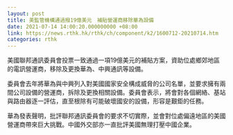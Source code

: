 ```yaml
---
layout: post
title: 美監管機構通過撥19億美元　補貼營運商移除華為設備
date: 2021-07-14 14:00:20.000000000 +08:00
link: https://news.rthk.hk/rthk/ch/component/k2/1600712-20210714.htm
categories: rthk
---
```


美國聯邦通訊委員會投票一致通過一項19億美元的補貼方案，資助位處鄉郊地區的電訊營運商，移除及更換華為、中興通訊等設備。

委員會去年將華為與中興列入對美國國家安全構成威脅的公司名單，並要求擁有兩間公司設備的營運商，拆除及更換相關設備。委員會表示，將會對各個網絡、基站與路由器逐一評估，直至根除有可能破壞國安的設備，形容是艱鉅的任務。

華為發表聲明，批評聯邦通訊委員會的要求不切實際，並會對位處偏遠地區的美國營運商帶來巨大挑戰。中國外交部亦一直批評美國無理打壓中國企業。
